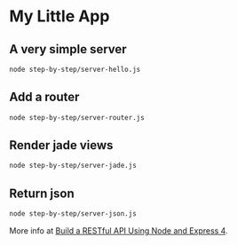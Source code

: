# My Little App

## A very simple server

```bash
node step-by-step/server-hello.js
```

## Add a router

```bash
node step-by-step/server-router.js
```

## Render jade views

```bash
node step-by-step/server-jade.js
```

## Return json

```bash
node step-by-step/server-json.js
```

More info at [Build a RESTful API Using Node and Express 4](https://scotch.io/tutorials/build-a-restful-api-using-node-and-express-4).
